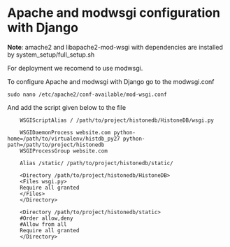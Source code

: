 # Apache and modwsgi configuration with Django

**Note**: amache2 and libapache2-mod-wsgi with dependencies are installed by system_setup/full_setup.sh

For deployment we recomend to use modwsgi.

To configure Apache and modwsgi with Django go to the modwsgi.conf
```
sudo nano /etc/apache2/conf-available/mod-wsgi.conf
```

And add the script given below to the file
```
    WSGIScriptAlias / /path/to/project/histonedb/HistoneDB/wsgi.py 

    WSGIDaemonProcess website.com python-home=/path/to/virtualenv/histdb_py27 python-path=/path/to/project/histonedb
    WSGIProcessGroup website.com

    Alias /static/ /path/to/project/histonedb/static/

    <Directory /path/to/project/histonedb/HistoneDB>
    <Files wsgi.py>
    Require all granted
    </Files>
    </Directory>

    <Directory /path/to/project/histonedb/static>
    #Order allow,deny
    #Allow from all
    Require all granted
    </Directory>
```
